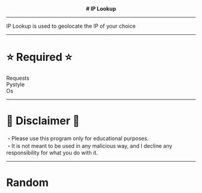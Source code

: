 <p font size="100" align="center"><strong>
  # IP Lookup
</strong></font></p>

<hr>

IP Lookup is used to geolocate the IP of your choice

<hr>

# ⭐ Required ⭐ 

Requests <br>
Pystyle <br>
Os <br>

<hr>

# 🔴 Disclaimer 🔴

・Please use this program only for educational purposes. <br>
・It is not meant to be used in any malicious way, and I decline any responsibility for what you do with it.

<hr>

# Random

